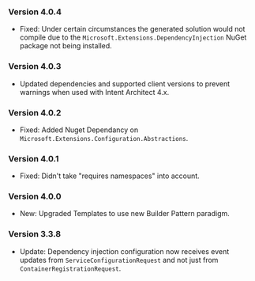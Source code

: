 ### Version 4.0.4

- Fixed: Under certain circumstances the generated solution would not compile due to the `Microsoft.Extensions.DependencyInjection` NuGet package not being installed.

### Version 4.0.3

- Updated dependencies and supported client versions to prevent warnings when used with Intent Architect 4.x.

### Version 4.0.2

- Fixed: Added Nuget Dependancy on `Microsoft.Extensions.Configuration.Abstractions`.

### Version 4.0.1

- Fixed: Didn't take "requires namespaces" into account.

### Version 4.0.0

- New: Upgraded Templates to use new Builder Pattern paradigm.

### Version 3.3.8

- Update: Dependency injection configuration now receives event updates from `ServiceConfigurationRequest` and not just from `ContainerRegistrationRequest`.
